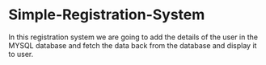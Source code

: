 # Simple-Registration-System
In this registration system we are going to add the details of the user in the MYSQL database and fetch the data back from the database and display it to user.
